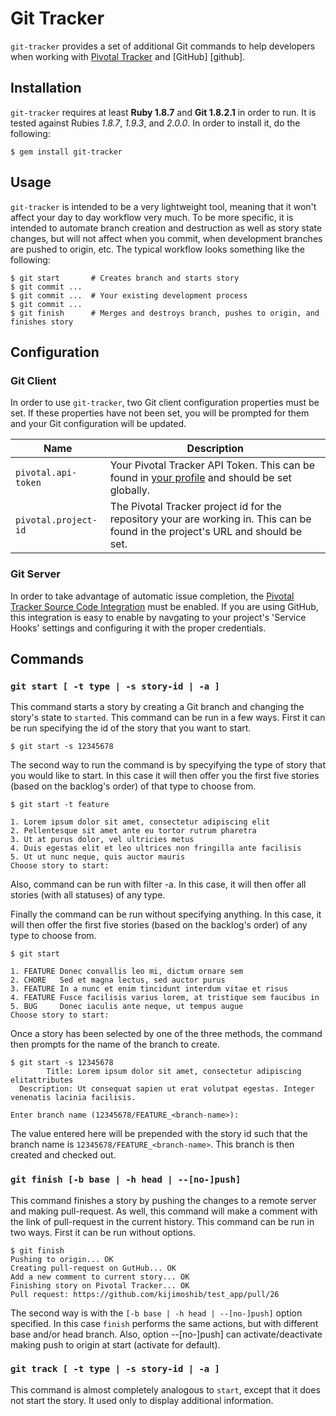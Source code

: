 # Git Tracker

`git-tracker` provides a set of additional Git commands to help developers when working with [Pivotal Tracker][pivotal-tracker] and [GitHub] [github].

[pivotal-tracker]: http://www.pivotaltracker.com


## Installation
`git-tracker` requires at least **Ruby 1.8.7** and **Git 1.8.2.1** in order to run.  It is tested against Rubies _1.8.7_, _1.9.3_, and _2.0.0_.  In order to install it, do the following:

```plain
$ gem install git-tracker
```


## Usage
`git-tracker` is intended to be a very lightweight tool, meaning that it won't affect your day to day workflow very much.  To be more specific, it is intended to automate branch creation and destruction as well as story state changes, but will not affect when you commit, when development branches are pushed to origin, etc.  The typical workflow looks something like the following:

```plain
$ git start       # Creates branch and starts story
$ git commit ...
$ git commit ...  # Your existing development process
$ git commit ...
$ git finish      # Merges and destroys branch, pushes to origin, and finishes story
```


## Configuration

### Git Client
In order to use `git-tracker`, two Git client configuration properties must be set.  If these properties have not been set, you will be prompted for them and your Git configuration will be updated.

| Name | Description
| ---- | -----------
| `pivotal.api-token` | Your Pivotal Tracker API Token.  This can be found in [your profile][profile] and should be set globally.
| `pivotal.project-id` | The Pivotal Tracker project id for the repository your are working in.  This can be found in the project's URL and should be set.

[profile]: https://www.pivotaltracker.com/profile


### Git Server
In order to take advantage of automatic issue completion, the [Pivotal Tracker Source Code Integration][integration] must be enabled.  If you are using GitHub, this integration is easy to enable by navgating to your project's 'Service Hooks' settings and configuring it with the proper credentials.

[integration]: https://www.pivotaltracker.com/help/integrations?version=v3#scm


## Commands

### `git start [ -t type | -s story-id | -a ]`
This command starts a story by creating a Git branch and changing the story's state to `started`.  This command can be run in a few ways.  First it can be run specifying the id of the story that you want to start.

```plain
$ git start -s 12345678
```

The second way to run the command is by specyifying the type of story that you would like to start.  In this case it will then offer you the first five stories (based on the backlog's order) of that type to choose from.

```plain
$ git start -t feature

1. Lorem ipsum dolor sit amet, consectetur adipiscing elit
2. Pellentesque sit amet ante eu tortor rutrum pharetra
3. Ut at purus dolor, vel ultricies metus
4. Duis egestas elit et leo ultrices non fringilla ante facilisis
5. Ut ut nunc neque, quis auctor mauris
Choose story to start:
```
Also, command can be run with filter -a.  In this case, it will then offer all stories (with all statuses) of any type.

Finally the command can be run without specifying anything.  In this case, it will then offer the first five stories (based on the backlog's order) of any type to choose from.

```plain
$ git start

1. FEATURE Donec convallis leo mi, dictum ornare sem
2. CHORE   Sed et magna lectus, sed auctor purus
3. FEATURE In a nunc et enim tincidunt interdum vitae et risus
4. FEATURE Fusce facilisis varius lorem, at tristique sem faucibus in
5. BUG     Donec iaculis ante neque, ut tempus augue
Choose story to start:
```

Once a story has been selected by one of the three methods, the command then prompts for the name of the branch to create.

```plain
$ git start -s 12345678
        Title: Lorem ipsum dolor sit amet, consectetur adipiscing elitattributes
  Description: Ut consequat sapien ut erat volutpat egestas. Integer venenatis lacinia facilisis.

Enter branch name (12345678/FEATURE_<branch-name>):
```

The value entered here will be prepended with the story id such that the branch name is `12345678/FEATURE_<branch-name>`.  This branch is then created and checked out.

### `git finish [-b base | -h head | --[no-]push]`
This command finishes a story by pushing the changes to a remote server and making pull-request. As well, this command will make a comment with the link of pull-request in the current history.
This command can be run in two ways. First it can be run without options.

```plain
$ git finish
Pushing to origin... OK
Creating pull-request on GutHub... OK
Add a new comment to current story... OK
Finishing story on Pivotal Tracker... OK
Pull request: https://github.com/kijimoshib/test_app/pull/26
```

The second way is with the `[-b base | -h head | --[no-]push]` option specified. In this case `finish` performs the same actions, but with different base and/or head branch. Also, option --[no-]push] can activate/deactivate making push to origin at start (activate for default).

### `git track [ -t type | -s story-id | -a ]`
This command is almost completely analogous to `start`, except that it does not start the story. It used only to display additional information.